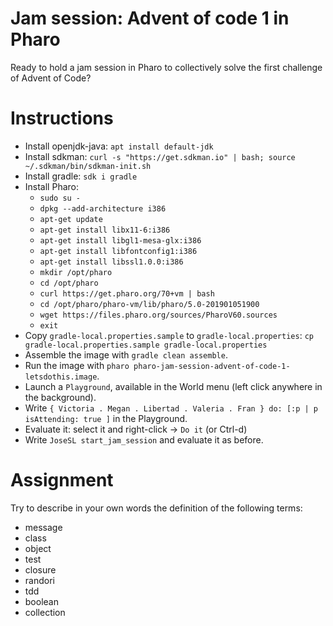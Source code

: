 # Jam session: Advent of code 1 in Pharo

Ready to hold a jam session in Pharo to collectively solve the first challenge of Advent of Code?

# Instructions

- Install openjdk-java: `apt install default-jdk`
- Install sdkman: `curl -s "https://get.sdkman.io" | bash; source ~/.sdkman/bin/sdkman-init.sh`
- Install gradle: `sdk i gradle`
- Install Pharo:
  - `sudo su -`
  - `dpkg --add-architecture i386`
  - `apt-get update`
  - `apt-get install libx11-6:i386`
  - `apt-get install libgl1-mesa-glx:i386`
  - `apt-get install libfontconfig1:i386`
  - `apt-get install libssl1.0.0:i386`
  - `mkdir /opt/pharo`
  - `cd /opt/pharo`
  - `curl https://get.pharo.org/70+vm | bash`
  - `cd /opt/pharo/pharo-vm/lib/pharo/5.0-201901051900`
  - `wget https://files.pharo.org/sources/PharoV60.sources`
  - `exit`
- Copy `gradle-local.properties.sample` to `gradle-local.properties`: `cp gradle-local.properties.sample gradle-local.properties`
- Assemble the image with `gradle clean assemble`.
- Run the image with `pharo pharo-jam-session-advent-of-code-1-letsdothis.image`.
- Launch a `Playground`, available in the World menu (left click anywhere in the background).
- Write `{ Victoria . Megan . Libertad . Valeria . Fran } do: [:p | p isAttending: true ]` in the Playground.
- Evaluate it: select it and right-click -> `Do it` (or Ctrl-d)
- Write `JoseSL start_jam_session` and evaluate it as before.

# Assignment

Try to describe in your own words the definition of the following terms:
- message
- class
- object
- test
- closure
- randori
- tdd
- boolean
- collection
